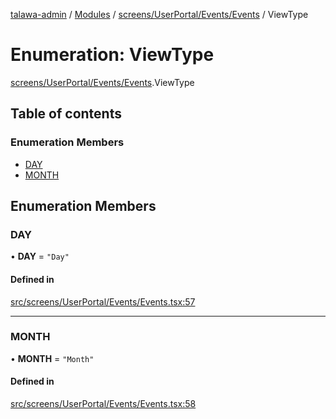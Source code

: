 [talawa-admin](../README.md) / [Modules](../modules.md) / [screens/UserPortal/Events/Events](../modules/screens_UserPortal_Events_Events.md) / ViewType

# Enumeration: ViewType

[screens/UserPortal/Events/Events](../modules/screens_UserPortal_Events_Events.md).ViewType

## Table of contents

### Enumeration Members

- [DAY](screens_UserPortal_Events_Events.ViewType.md#day)
- [MONTH](screens_UserPortal_Events_Events.ViewType.md#month)

## Enumeration Members

### DAY

• **DAY** = ``"Day"``

#### Defined in

[src/screens/UserPortal/Events/Events.tsx:57](https://github.com/wasifkareem/talawa-admin/blob/fcbba3f/src/screens/UserPortal/Events/Events.tsx#L57)

___

### MONTH

• **MONTH** = ``"Month"``

#### Defined in

[src/screens/UserPortal/Events/Events.tsx:58](https://github.com/wasifkareem/talawa-admin/blob/fcbba3f/src/screens/UserPortal/Events/Events.tsx#L58)
